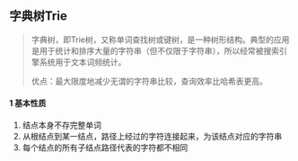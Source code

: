 ## 字典树Trie

> 字典树，即Trie树，又称单词查找树或键树，是一种树形结构。典型的应用是用于统计和排序大量的字符串（但不仅限于字符串），所以经常被搜索引擎系统用于文本词频统计。
>
> 优点：最大限度地减少无谓的字符串比较，查询效率比哈希表更高。



#### 1 基本性质

1. 结点本身不存完整单词
2. 从根结点到某一结点，路径上经过的字符连接起来，为该结点对应的字符串
3. 每个结点的所有子结点路径代表的字符都不相同